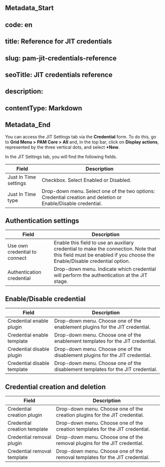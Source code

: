 ## Metadata_Start 
## code: en
## title: Reference for JIT credentials 
## slug: pam-jit-credentials-reference 
## seoTitle: JIT credentials reference 
## description:  
## contentType: Markdown 
## Metadata_End
You can access the JIT Settings tab via the **Credential** form. To do this, go to **Grid Menu > PAM Core > All** and, in the top bar, click on **Display actions**, represented by the three vertical dots, and select **+New**.

In the JIT Settings tab, you will find the following fields.

| Field | Description |
| --- | --- |
| Just In Time settings | Checkbox. Select Enabled or Disabled. |
| Just In Time type | Drop-down menu. Select one of the two options: Credential creation and deletion or Enable/Disable credential. |

## Authentication settings

| Field | Description |
| --- | --- |
| Use own credential to connect | Enable this field to use an auxiliary credential to make the connection. Note that this field must be enabled if you choose the Enable/Disable credential option. |
| Authentication credential | Drop-down menu. Indicate which credential will perform the authentication at the JIT stage. |

## Enable/Disable credential

| Field | Description |
| --- | --- |
| Credential enable plugin | Drop-down menu. Choose one of the enablement plugins for the JIT credential. |
| Credential enable template | Drop-down menu. Choose one of the enablement templates for the JIT credential. |
| Credential disable plugin | Drop-down menu. Choose one of the disablement plugins for the JIT credential. |
| Credential disable template | Drop-down menu. Choose one of the disablement templates for the JIT credential. |

## Credential creation and deletion

| Field | Description |
| --- | --- |
| Credential creation plugin | Drop-down menu. Choose one of the creation plugins for the JIT credential. |
| Credential creation template | Drop-down menu. Choose one of the creation templates for the JIT credential. |
| Credential removal plugin | Drop-down menu. Choose one of the removal plugins for the JIT credential. |
| Credential removal template | Drop-down menu. Choose one of the removal templates for the JIT credential. |